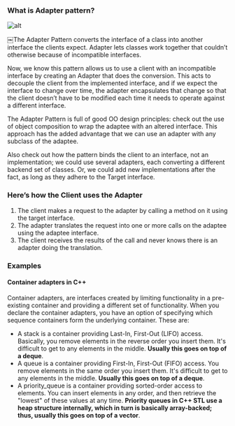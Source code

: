 ### What is Adapter pattern?

![alt](http://www.bogotobogo.com/DesignPatterns/images/adapter/class_adapter.gif)

￼The Adapter Pattern converts the interface of a class into another interface the clients expect. Adapter lets classes work together that couldn’t otherwise because of incompatible interfaces.

Now, we know this pattern allows us to use a client with an incompatible interface by creating an Adapter that does the conversion. This acts to decouple the client from the implemented interface, and if we expect the interface to change over time, the adapter encapsulates that change so that the client doesn’t have to be modified each time it needs to operate against a different interface.

The Adapter Pattern is full of good OO design principles: check out the use of object composition to wrap the adaptee with an altered interface. This approach has the added advantage that we can use an adapter with any subclass of the adaptee.

Also check out how the pattern binds the client to an interface, not an implementation; we could use several adapters, each converting a different backend set of classes. Or, we could add new implementations after the fact, as long as they adhere to the Target interface.

### Here’s how the Client uses the Adapter
1. The client makes a request to the adapter by calling a method on it using the target interface.
2. The adapter translates the request into one or more calls on the adaptee using the adaptee interface.
3. The client receives the results of the call and never knows there is an adapter doing the translation.

### Examples

#### Container adapters in C++
Container adapters, are interfaces created by limiting functionality in a pre-existing container and providing a different set of functionality. When you declare the container adapters, you have an option of specifying which sequence containers form the underlying container. These are:
* A stack is a container providing Last-In, First-Out (LIFO) access. Basically, you remove elements in the reverse order you insert them. It's difficult to get to any elements in the middle. __Usually this goes on top of a deque__.
* A queue is a container providing First-In, First-Out (FIFO) access. You remove elements in the same order you insert them. It's difficult to get to any elements in the middle. __Usually this goes on top of a deque__.
* A priority_queue is a container providing sorted-order access to elements. You can insert elements in any order, and then retrieve the "lowest" of these values at any time. __Priority queues in C++ STL use a heap structure internally, which in turn is basically array-backed; thus, usually this goes on top of a vector__.
